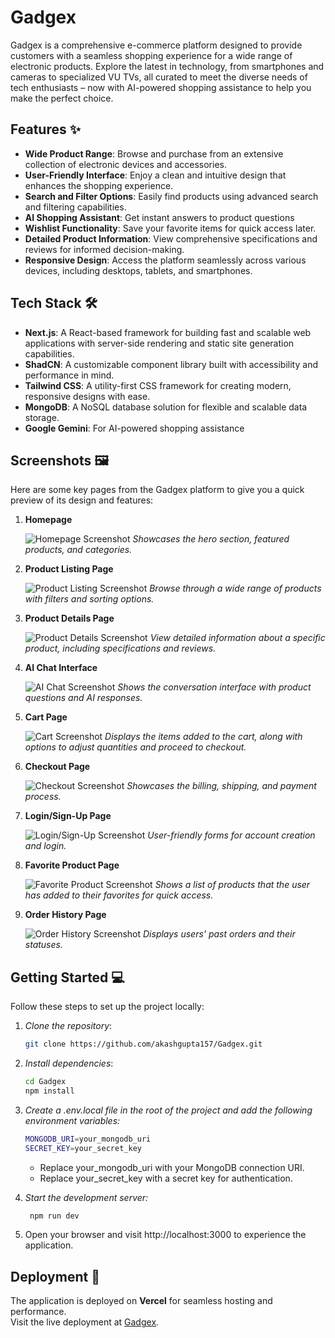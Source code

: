 # Gadgex

Gadgex is a comprehensive e-commerce platform designed to provide customers with a seamless shopping experience for a wide range of electronic products. Explore the latest in technology, from smartphones and cameras to specialized VU TVs, all curated to meet the diverse needs of tech enthusiasts – now with AI-powered shopping assistance to help you make the perfect choice.

## Features ✨

- **Wide Product Range**: Browse and purchase from an extensive collection of electronic devices and accessories.
- **User-Friendly Interface**: Enjoy a clean and intuitive design that enhances the shopping experience.
- **Search and Filter Options**: Easily find products using advanced search and filtering capabilities.
- **AI Shopping Assistant**: Get instant answers to product questions
- **Wishlist Functionality**: Save your favorite items for quick access later.
- **Detailed Product Information**: View comprehensive specifications and reviews for informed decision-making.
- **Responsive Design**: Access the platform seamlessly across various devices, including desktops, tablets, and smartphones.

## Tech Stack 🛠

- **Next.js**: A React-based framework for building fast and scalable web applications with server-side rendering and static site generation capabilities.
- **ShadCN**: A customizable component library built with accessibility and performance in mind.
- **Tailwind CSS**: A utility-first CSS framework for creating modern, responsive designs with ease.
- **MongoDB**: A NoSQL database solution for flexible and scalable data storage.
- **Google Gemini**: For AI-powered shopping assistance

## Screenshots 🖼️

Here are some key pages from the Gadgex platform to give you a quick preview of its design and features:

1. **Homepage** 

   ![Homepage Screenshot](https://github.com/user-attachments/assets/03ad0e29-2a3f-49fd-8c77-68af83dc624b)
   _Showcases the hero section, featured products, and categories._

2. **Product Listing Page**  

   ![Product Listing Screenshot](https://github.com/user-attachments/assets/8edb6fdc-af12-4fb2-ac3a-3eeb5b4129d8)
   _Browse through a wide range of products with filters and sorting options._

3. **Product Details Page** 

   ![Product Details Screenshot](https://github.com/user-attachments/assets/5cfc74c4-0f26-4e61-8db0-d2c879f9f2d0)
   _View detailed information about a specific product, including specifications and reviews._

4. **AI Chat Interface**

   ![AI Chat Screenshot](https://github.com/user-attachments/assets/53db4faa-4d42-45ef-8c4e-e69a62428993)
   _Shows the conversation interface with product questions and AI responses._

5. **Cart Page**  

    ![Cart Screenshot](https://github.com/user-attachments/assets/123cb275-cd89-4e65-a8f6-5789132d95e0)
   _Displays the items added to the cart, along with options to adjust quantities and proceed to checkout._

6. **Checkout Page**  

   ![Checkout Screenshot](https://github.com/user-attachments/assets/04ceccb4-e995-448a-808e-4f97cf864608)
   _Showcases the billing, shipping, and payment process._

7. **Login/Sign-Up Page**  
  
   ![Login/Sign-Up Screenshot](https://github.com/user-attachments/assets/1eb2b92c-f48b-4459-a42a-288e76fc5df2)
   _User-friendly forms for account creation and login._

8. **Favorite Product Page**

   ![Favorite Product Screenshot](https://github.com/user-attachments/assets/83e9ef36-d20f-4d1d-81ba-bf48c4c4ad36)
   *Shows a list of products that the user has added to their favorites for quick access.*

9. **Order History Page**  

   ![Order History Screenshot](https://github.com/user-attachments/assets/5be8d9d6-bf1e-4312-85d2-7cead0f8be1a)
   _Displays users' past orders and their statuses._

## Getting Started 💻

Follow these steps to set up the project locally:

1. _Clone the repository_:

   ```bash
   git clone https://github.com/akashgupta157/Gadgex.git
   ```

2. _Install dependencies_:

   ```bash
   cd Gadgex
   npm install
   ```

3. _Create a .env.local file in the root of the project and add the following environment variables:_
   ```bash
   MONGODB_URI=your_mongodb_uri
   SECRET_KEY=your_secret_key
   ```
   - Replace your_mongodb_uri with your MongoDB connection URI.
   - Replace your_secret_key with a secret key for authentication.
4. _Start the development server:_
   ```bash
    npm run dev
   ```
5. Open your browser and visit http://localhost:3000 to experience the application.

## Deployment 🚀

The application is deployed on **Vercel** for seamless hosting and performance.  
Visit the live deployment at [Gadgex](https://gadgex.vercel.app).
